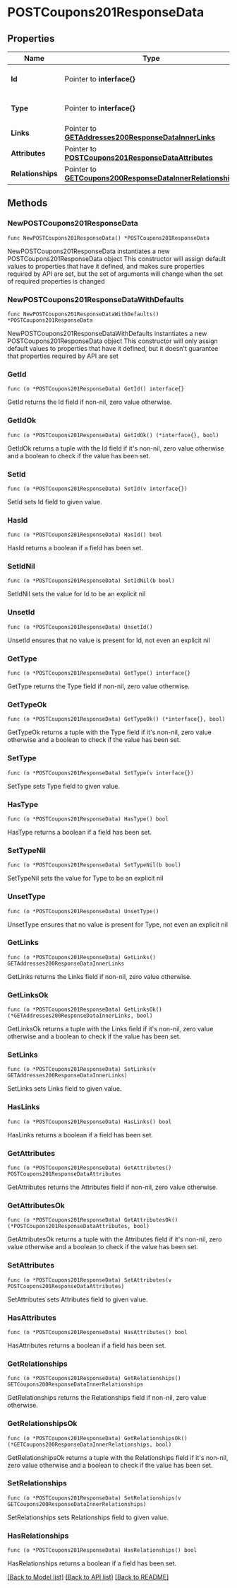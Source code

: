 # POSTCoupons201ResponseData

## Properties

Name | Type | Description | Notes
------------ | ------------- | ------------- | -------------
**Id** | Pointer to **interface{}** | The resource&#39;s id | [optional] 
**Type** | Pointer to **interface{}** | The resource&#39;s type | [optional] 
**Links** | Pointer to [**GETAddresses200ResponseDataInnerLinks**](GETAddresses200ResponseDataInnerLinks.md) |  | [optional] 
**Attributes** | Pointer to [**POSTCoupons201ResponseDataAttributes**](POSTCoupons201ResponseDataAttributes.md) |  | [optional] 
**Relationships** | Pointer to [**GETCoupons200ResponseDataInnerRelationships**](GETCoupons200ResponseDataInnerRelationships.md) |  | [optional] 

## Methods

### NewPOSTCoupons201ResponseData

`func NewPOSTCoupons201ResponseData() *POSTCoupons201ResponseData`

NewPOSTCoupons201ResponseData instantiates a new POSTCoupons201ResponseData object
This constructor will assign default values to properties that have it defined,
and makes sure properties required by API are set, but the set of arguments
will change when the set of required properties is changed

### NewPOSTCoupons201ResponseDataWithDefaults

`func NewPOSTCoupons201ResponseDataWithDefaults() *POSTCoupons201ResponseData`

NewPOSTCoupons201ResponseDataWithDefaults instantiates a new POSTCoupons201ResponseData object
This constructor will only assign default values to properties that have it defined,
but it doesn't guarantee that properties required by API are set

### GetId

`func (o *POSTCoupons201ResponseData) GetId() interface{}`

GetId returns the Id field if non-nil, zero value otherwise.

### GetIdOk

`func (o *POSTCoupons201ResponseData) GetIdOk() (*interface{}, bool)`

GetIdOk returns a tuple with the Id field if it's non-nil, zero value otherwise
and a boolean to check if the value has been set.

### SetId

`func (o *POSTCoupons201ResponseData) SetId(v interface{})`

SetId sets Id field to given value.

### HasId

`func (o *POSTCoupons201ResponseData) HasId() bool`

HasId returns a boolean if a field has been set.

### SetIdNil

`func (o *POSTCoupons201ResponseData) SetIdNil(b bool)`

 SetIdNil sets the value for Id to be an explicit nil

### UnsetId
`func (o *POSTCoupons201ResponseData) UnsetId()`

UnsetId ensures that no value is present for Id, not even an explicit nil
### GetType

`func (o *POSTCoupons201ResponseData) GetType() interface{}`

GetType returns the Type field if non-nil, zero value otherwise.

### GetTypeOk

`func (o *POSTCoupons201ResponseData) GetTypeOk() (*interface{}, bool)`

GetTypeOk returns a tuple with the Type field if it's non-nil, zero value otherwise
and a boolean to check if the value has been set.

### SetType

`func (o *POSTCoupons201ResponseData) SetType(v interface{})`

SetType sets Type field to given value.

### HasType

`func (o *POSTCoupons201ResponseData) HasType() bool`

HasType returns a boolean if a field has been set.

### SetTypeNil

`func (o *POSTCoupons201ResponseData) SetTypeNil(b bool)`

 SetTypeNil sets the value for Type to be an explicit nil

### UnsetType
`func (o *POSTCoupons201ResponseData) UnsetType()`

UnsetType ensures that no value is present for Type, not even an explicit nil
### GetLinks

`func (o *POSTCoupons201ResponseData) GetLinks() GETAddresses200ResponseDataInnerLinks`

GetLinks returns the Links field if non-nil, zero value otherwise.

### GetLinksOk

`func (o *POSTCoupons201ResponseData) GetLinksOk() (*GETAddresses200ResponseDataInnerLinks, bool)`

GetLinksOk returns a tuple with the Links field if it's non-nil, zero value otherwise
and a boolean to check if the value has been set.

### SetLinks

`func (o *POSTCoupons201ResponseData) SetLinks(v GETAddresses200ResponseDataInnerLinks)`

SetLinks sets Links field to given value.

### HasLinks

`func (o *POSTCoupons201ResponseData) HasLinks() bool`

HasLinks returns a boolean if a field has been set.

### GetAttributes

`func (o *POSTCoupons201ResponseData) GetAttributes() POSTCoupons201ResponseDataAttributes`

GetAttributes returns the Attributes field if non-nil, zero value otherwise.

### GetAttributesOk

`func (o *POSTCoupons201ResponseData) GetAttributesOk() (*POSTCoupons201ResponseDataAttributes, bool)`

GetAttributesOk returns a tuple with the Attributes field if it's non-nil, zero value otherwise
and a boolean to check if the value has been set.

### SetAttributes

`func (o *POSTCoupons201ResponseData) SetAttributes(v POSTCoupons201ResponseDataAttributes)`

SetAttributes sets Attributes field to given value.

### HasAttributes

`func (o *POSTCoupons201ResponseData) HasAttributes() bool`

HasAttributes returns a boolean if a field has been set.

### GetRelationships

`func (o *POSTCoupons201ResponseData) GetRelationships() GETCoupons200ResponseDataInnerRelationships`

GetRelationships returns the Relationships field if non-nil, zero value otherwise.

### GetRelationshipsOk

`func (o *POSTCoupons201ResponseData) GetRelationshipsOk() (*GETCoupons200ResponseDataInnerRelationships, bool)`

GetRelationshipsOk returns a tuple with the Relationships field if it's non-nil, zero value otherwise
and a boolean to check if the value has been set.

### SetRelationships

`func (o *POSTCoupons201ResponseData) SetRelationships(v GETCoupons200ResponseDataInnerRelationships)`

SetRelationships sets Relationships field to given value.

### HasRelationships

`func (o *POSTCoupons201ResponseData) HasRelationships() bool`

HasRelationships returns a boolean if a field has been set.


[[Back to Model list]](../README.md#documentation-for-models) [[Back to API list]](../README.md#documentation-for-api-endpoints) [[Back to README]](../README.md)


